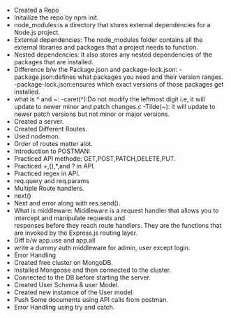 - Created a Repo
- Initailize the repo by npm init.
- node_modules:is a directory that stores external dependencies for a Node.js project.
- External dependencies: The node_modules folder contains all the external libraries and packages that a project needs to function. 
- Nested dependencies: It also stores any nested dependencies of the packages that are installed.  
- Difference b/w the Package.json and package-lock.json:
  -package.json:defines what packages you need and their version ranges.
  -package-lock.json:ensures which exact versions of those packages get installed.
- what is ^ and ~:
  -caret(^):Do not modify the leftmost digit i.e, it will update to newer minor and patch changes.c
  -Tilde(~): it will update to newer patch versions but not minor or major versions.
- Created a server.
- Created Different Routes.
- Used nodemon.
- Order of routes matter alot. 
- Introduction to POSTMAN:
- Practiced API methode: GET,POST,PATCH,DELETE,PUT.
- Practiced +,(),*,and ? in API.
- Practiced regex in API.
- req.query and req.params
- Multiple Route handlers.
- next()
- Next and error along with res.send().
- What is middleware: Middleware is a request handler that allows you to intercept and manipulate requests and    
  responses before they reach route handlers. They are the functions that are invoked by the Express.js routing layer.
- Diff b/w app.use and app.all
- write a dummy auth middleware for admin, user except login.
- Error Handling
- Created free cluster on MongoDB.
- Installed Mongoose and then connected to the cluster.
- Connected to the DB before starting the server.
- Created User Schema & user Model.
- Created new instamce of the User model.
- Push Some documents using API calls from postman.
- Error Handling using try and catch.
